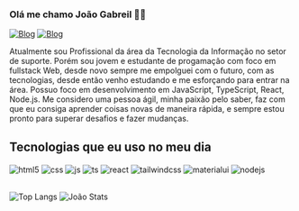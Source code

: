 ### Olá me chamo João Gabreil 👋🏻

[![Blog](https://img.shields.io/badge/Gmail-D14836?style=for-the-badge&logo=gmail&logoColor=white)](https://joaog.martinsc@gmail.com)
[![Blog](https://img.shields.io/badge/LinkedIn-0077B5?style=for-the-badge&logo=linkedin&logoColor=white)](https://www.linkedin.com/in/joaogabrielcoelho/)

Atualmente sou Profissional da área da Tecnologia da Informação no setor de suporte. Porém sou jovem e estudante de progamação com foco em fullstack Web, desde novo sempre me empolguei com o futuro, com as tecnologias, desde então venho estudando e me esforçando para entrar na área. Possuo foco em desenvolvimento em JavaScript, TypeScript, React, Node.js. Me considero uma pessoa ágil, minha paixão pelo saber, faz com que eu consiga aprender coisas novas de maneira rápida, e sempre estou pronto para superar desafios e fazer mudanças.


## Tecnologias que eu uso no meu dia

<div style="display: inline_block">
  <img align="center" alt="html5" src="https://img.shields.io/badge/HTML5-E34F26?style=for-the-badge&logo=html5&logoColor=white" />
  <img align="center" alt="css" src="https://img.shields.io/badge/CSS3-1572B6?style=for-the-badge&logo=css3&logoColor=white" />
  <img align="center" alt="js" src="https://img.shields.io/badge/JavaScript-F7DF1E?style=for-the-badge&logo=javascript&logoColor=black" />
  <img align="center" alt="ts" src="https://img.shields.io/badge/TypeScript-007ACC?style=for-the-badge&logo=typescript&logoColor=white" />
  <img align="center" alt="react" src="https://img.shields.io/badge/React-20232A?style=for-the-badge&logo=react&logoColor=61DAFB" />
  <img align="center" alt="tailwindcss" src="https://img.shields.io/badge/Tailwind_CSS-38B2AC?style=for-the-badge&logo=tailwind-css&logoColor=white" />
  <img align="center" alt="materialui" src="https://img.shields.io/badge/Material--UI-0081CB?style=for-the-badge&logo=material-ui&logoColor=white" />
  <img align="center" alt="nodejs" src="https://img.shields.io/badge/Node.js-43853D?style=for-the-badge&logo=node.js&logoColor=white" />
</div><br/>


![Top Langs](https://github-readme-stats.vercel.app/api/top-langs/?username=joaogabrielmc&layout=compact)
![João Stats](https://github-readme-stats.vercel.app/api?username=joaogabrielmc&show_icons=true&theme=dark)
